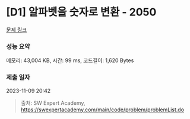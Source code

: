# [D1] 알파벳을 숫자로 변환 - 2050 

[문제 링크](https://swexpertacademy.com/main/code/problem/problemDetail.do?contestProbId=AV5QLGxKAzQDFAUq) 

### 성능 요약

메모리: 43,004 KB, 시간: 99 ms, 코드길이: 1,620 Bytes

### 제출 일자

2023-11-09 20:42



> 출처: SW Expert Academy, https://swexpertacademy.com/main/code/problem/problemList.do